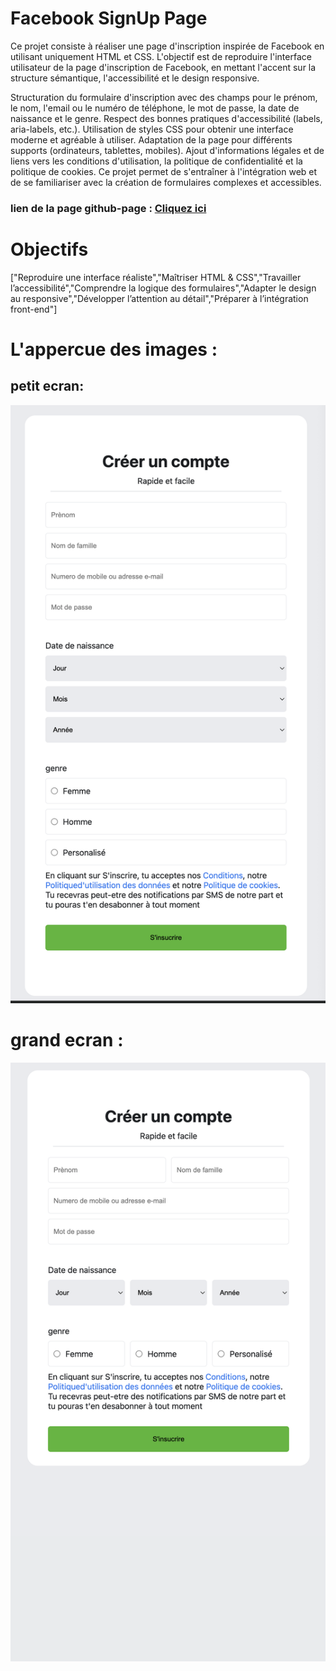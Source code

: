 # Facebook SignUp Page
Ce projet consiste à réaliser une page d'inscription inspirée de Facebook en utilisant uniquement HTML et CSS. L'objectif est de reproduire l'interface utilisateur de la page d'inscription de Facebook, en mettant l'accent sur la structure sémantique, l'accessibilité et le design responsive.

Structuration du formulaire d'inscription avec des champs pour le prénom, le nom, l'email ou le numéro de téléphone, le mot de passe, la date de naissance et le genre.
Respect des bonnes pratiques d'accessibilité (labels, aria-labels, etc.).
Utilisation de styles CSS pour obtenir une interface moderne et agréable à utiliser.
Adaptation de la page pour différents supports (ordinateurs, tablettes, mobiles).
Ajout d'informations légales et de liens vers les conditions d'utilisation, la politique de confidentialité et la politique de cookies.
Ce projet permet de s'entraîner à l'intégration web et de se familiariser avec la création de formulaires complexes et accessibles.

### lien de la page github-page : [Cliquez ici](https://epiphane-code.github.io/Facebook-SignUp/)

# Objectifs
 ["Reproduire une interface réaliste","Maîtriser HTML & CSS","Travailler l’accessibilité","Comprendre la logique des formulaires","Adapter le design au responsive","Développer l’attention au détail","Préparer à l’intégration front-end"]


# L'appercue des images :
## petit ecran:
![](face2.png)

# grand ecran :
![](face1.png)